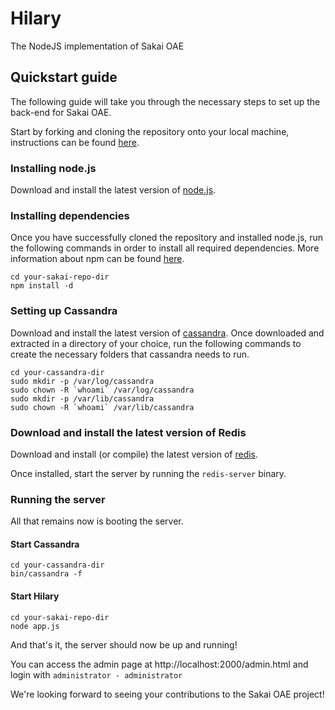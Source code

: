 # Hilary

The NodeJS implementation of Sakai OAE

## Quickstart guide

The following guide will take you through the necessary steps to set up the back-end for Sakai OAE.

Start by forking and cloning the repository onto your local machine, instructions can be found [here](https://help.github.com/articles/fork-a-repo).

### Installing node.js

Download and install the latest version of [node.js](http://nodejs.org/).

### Installing dependencies

Once you have successfully cloned the repository and installed node.js, run the following commands in order to install all required dependencies.
More information about npm can be found [here](https://npmjs.org/).

```
cd your-sakai-repo-dir
npm install -d
```

### Setting up Cassandra

Download and install the latest version of [cassandra](http://cassandra.apache.org/).
Once downloaded and extracted in a directory of your choice, run the following commands to create the necessary folders that cassandra needs to run.

```
cd your-cassandra-dir
sudo mkdir -p /var/log/cassandra
sudo chown -R `whoami` /var/log/cassandra
sudo mkdir -p /var/lib/cassandra
sudo chown -R `whoami` /var/lib/cassandra
```

### Download and install the latest version of Redis

Download and install (or compile) the latest version of [redis](http://redis.io/download).

Once installed, start the server by running the `redis-server` binary.

### Running the server

All that remains now is booting the server.

#### Start Cassandra

```
cd your-cassandra-dir
bin/cassandra -f
```

#### Start Hilary

```
cd your-sakai-repo-dir
node app.js
```

And that's it, the server should now be up and running!

You can access the admin page at http://localhost:2000/admin.html and login with `administrator - administrator`

We're looking forward to seeing your contributions to the Sakai OAE project!
